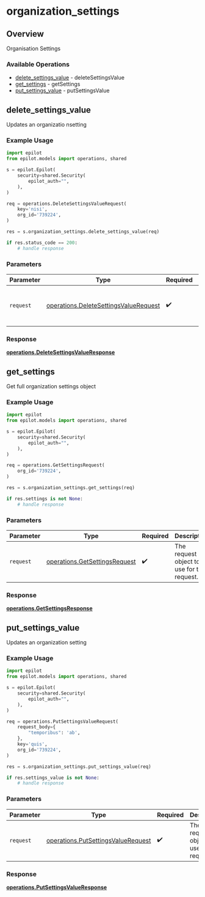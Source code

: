 # organization_settings

## Overview

Organisation Settings

### Available Operations

* [delete_settings_value](#delete_settings_value) - deleteSettingsValue
* [get_settings](#get_settings) - getSettings
* [put_settings_value](#put_settings_value) - putSettingsValue

## delete_settings_value

Updates an organizatio nsetting

### Example Usage

```python
import epilot
from epilot.models import operations, shared

s = epilot.Epilot(
    security=shared.Security(
        epilot_auth="",
    ),
)

req = operations.DeleteSettingsValueRequest(
    key='nisi',
    org_id='739224',
)

res = s.organization_settings.delete_settings_value(req)

if res.status_code == 200:
    # handle response
```

### Parameters

| Parameter                                                                                      | Type                                                                                           | Required                                                                                       | Description                                                                                    |
| ---------------------------------------------------------------------------------------------- | ---------------------------------------------------------------------------------------------- | ---------------------------------------------------------------------------------------------- | ---------------------------------------------------------------------------------------------- |
| `request`                                                                                      | [operations.DeleteSettingsValueRequest](../../models/operations/deletesettingsvaluerequest.md) | :heavy_check_mark:                                                                             | The request object to use for the request.                                                     |


### Response

**[operations.DeleteSettingsValueResponse](../../models/operations/deletesettingsvalueresponse.md)**


## get_settings

Get full organization settings object

### Example Usage

```python
import epilot
from epilot.models import operations, shared

s = epilot.Epilot(
    security=shared.Security(
        epilot_auth="",
    ),
)

req = operations.GetSettingsRequest(
    org_id='739224',
)

res = s.organization_settings.get_settings(req)

if res.settings is not None:
    # handle response
```

### Parameters

| Parameter                                                                      | Type                                                                           | Required                                                                       | Description                                                                    |
| ------------------------------------------------------------------------------ | ------------------------------------------------------------------------------ | ------------------------------------------------------------------------------ | ------------------------------------------------------------------------------ |
| `request`                                                                      | [operations.GetSettingsRequest](../../models/operations/getsettingsrequest.md) | :heavy_check_mark:                                                             | The request object to use for the request.                                     |


### Response

**[operations.GetSettingsResponse](../../models/operations/getsettingsresponse.md)**


## put_settings_value

Updates an organization setting

### Example Usage

```python
import epilot
from epilot.models import operations, shared

s = epilot.Epilot(
    security=shared.Security(
        epilot_auth="",
    ),
)

req = operations.PutSettingsValueRequest(
    request_body={
        "temporibus": 'ab',
    },
    key='quis',
    org_id='739224',
)

res = s.organization_settings.put_settings_value(req)

if res.settings_value is not None:
    # handle response
```

### Parameters

| Parameter                                                                                | Type                                                                                     | Required                                                                                 | Description                                                                              |
| ---------------------------------------------------------------------------------------- | ---------------------------------------------------------------------------------------- | ---------------------------------------------------------------------------------------- | ---------------------------------------------------------------------------------------- |
| `request`                                                                                | [operations.PutSettingsValueRequest](../../models/operations/putsettingsvaluerequest.md) | :heavy_check_mark:                                                                       | The request object to use for the request.                                               |


### Response

**[operations.PutSettingsValueResponse](../../models/operations/putsettingsvalueresponse.md)**

